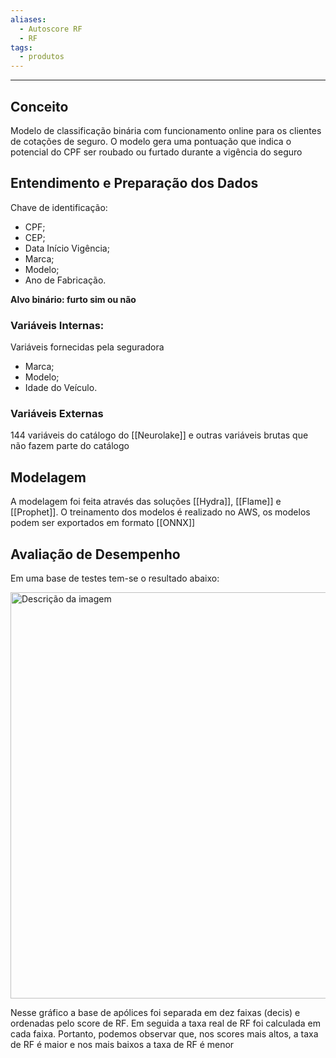 ```yaml
---
aliases:
  - Autoscore RF
  - RF
tags:
  - produtos
---
```


---

## Conceito

Modelo de classificação binária com funcionamento online para os clientes de cotações de seguro. O modelo gera uma pontuação que indica o potencial do CPF ser roubado ou furtado durante a vigência do seguro

## Entendimento e Preparação dos Dados

Chave de identificação:
- CPF;
- CEP;
- Data Início Vigência;
- Marca;
- Modelo;
- Ano de Fabricação.

**Alvo binário: furto sim ou não**

### Variáveis Internas:

Variáveis fornecidas pela seguradora
- Marca;
- Modelo;
- Idade do Veículo.

### Variáveis Externas

144 variáveis do catálogo do [[Neurolake]] e outras variáveis brutas que não fazem parte do catálogo

## Modelagem

A modelagem foi feita através das soluções [[Hydra]], [[Flame]] e [[Prophet]]. O treinamento dos modelos é realizado no AWS, os modelos podem ser exportados em formato [[ONNX]] 

## Avaliação de Desempenho

Em uma base de testes tem-se o resultado abaixo:

<img src="https://lh7-rt.googleusercontent.com/docsz/AD_4nXeonAQDDPI5XL-iK1-ftG_y2n_EVwmhd4sniJR3MUiDYMMXzj7h7AUiBiVIz2jeJ5OAXkMKcw0sH5wOUWITUHMmfgoK_JPcV_IwUO6UAFejSZar8lcUoeHyvJiTISuY-vzcx-wSROifCA5oAudrwuMaJg?key=d6rKKttZVhVn00IuKV9ppg" alt="Descrição da imagem" width="650" />

Nesse gráfico a base de apólices foi separada em dez faixas (decis) e ordenadas pelo score de RF. Em seguida a taxa real de RF foi calculada em cada faixa. Portanto, podemos observar que, nos scores mais altos, a taxa de RF é maior e nos mais baixos a taxa de RF é menor